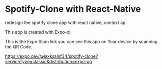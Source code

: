 # Spotify-Clone with React-Native
redesign the spotify clone app with react native, context api 

This app is created with Expo-cli

This is the Expo Scan link you can see this app on Your device by scanning the QR Code.

https://expo.dev/@jaxksahif34/spotify-clone?serviceType=classic&distribution=expo-go


